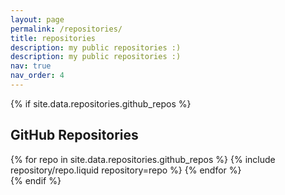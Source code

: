 ```yaml
---
layout: page
permalink: /repositories/
title: repositories
description: my public repositories :)
description: my public repositories :)
nav: true
nav_order: 4
---
```

{% if site.data.repositories.github_repos %}

## GitHub Repositories

<div class="repositories d-flex flex-wrap flex-md-row flex-column justify-content-between align-items-center">
  {% for repo in site.data.repositories.github_repos %}
    {% include repository/repo.liquid repository=repo %}
  {% endfor %}
</div>
{% endif %}
